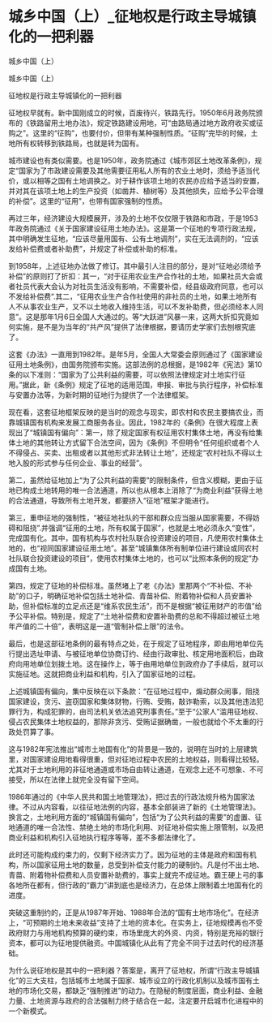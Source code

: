 # 城乡中国（上）_征地权是行政主导城镇化的一把利器

城乡中国（上）

城乡中国（上）

征地权是行政主导城镇化的一把利器

征地权早就有。新中国刚成立的时候，百废待兴，铁路先行。1950年6月政务院颁布的《铁路留用土地办法》，规定铁路建设用地，可“由路局通过地方政府收买或征购之”。这里的“征购”，也要付价，但带有某种强制性质。“征购”完毕的时候，土地所有权转移到铁路局，也就是转为国有。

城市建设也有类似需要。也是1950年，政务院通过《城市郊区土地改革条例》，规定“国家为了市政建设需要及其他需要征用私人所有的农业土地时，须给予适当代价，或以相等之国有土地调换之。对于耕作该项土地的农民亦应给予适当的安置，并对其在该项土地上的生产投资（如凿井、植树等）及其他损失，应给予公平合理的补偿”。这里的“征用”，也带有国家强制的性质。

再过三年，经济建设大规模展开，涉及的土地不仅仅限于铁路和市政，于是1953年政务院通过《关于国家建设征用土地办法》。这是第一个征地的专项行政法规，其中明确发生征地，“应该尽量用国有、公有土地调剂”，实在无法调剂的，“应该发给补偿费或者补助费”，并规定了补偿或补助的标准。

到1958年，上述征地办法做了修订。其中最引人注目的部分，是对“征地必须给予补偿”的原则打了折扣：其一，“对于征用农业生产合作社的土地，如果社员大会或者社员代表大会认为对社员生活没有影响，不需要补偿，经县级政府同意，也可以不发给补偿费”.其二，“征用农业生产合作社使用的非社员的土地，如果土地所有人不从事农业生产，又不以土地收入维持生活，可以不发补助费，但必须经本人同意”。这是那年1月6日全国人大通过的。等“大跃进”风暴一来，这两大折扣究竟如何实施，是不是为当年的“共产风”提供了法律根据，要请历史学家们去刨根究底了。

这套《办法》一直用到1982年。是年5月，全国人大常委会原则通过了《国家建设征用土地条例》，由国务院颁布实施。这部法例的总根据，是1982年《宪法》第10条的以下准则：“国家为了公共利益的需要，可以依照法律规定对土地实行征用。”据此，新《条例》规定了征地的适用范围，申报、审批与执行程序，补偿标准与安置办法等，为新时期的征地行为提供了一个法律框架。

现在看，这套征地框架反映的是当时的观念与现实，即农村和农民主要搞农业，而靠城镇国有机构来发展工商服务各业。因此，1982年的《条例》在很大程度上表现出了“城镇国有偏向”：第一，除了规定国家有权征用农村集体土地，再没有给集体土地的其他转让方式留下合法空间，因为《条例》不但明令“任何组织或者个人不得侵占、买卖、出租或者以其他形式非法转让土地”，还规定“农村社队不得以土地入股的形式参与任何企业、事业的经营”。

第二，虽然给征地加上“为了公共利益的需要”的限制条件，但含义模糊，更由于征地已构成土地转用的唯一合法通道，所以也从根本上消除了“为商业利益”获得土地的合法通道，导致所有土地开发，都要挤入“征地”框架才能进行。

第三，重申征地的强制性，“被征地社队的干部和群众应当服从国家需要，不得妨碍和阻挠”.并强调“征用的土地，所有权属于国家”，也就是土地必须永久“变性”，完成国有化。其中，国有机构与农村社队联合投资建设的项目，凡使用农村集体土地的，也“视同国家建设征用土地”。甚至“城镇集体所有制单位进行建设或同农村社队联合投资建设的项目”，使用农村集体土地的，也可以“比照本条例的规定”办成国有土地。

第四，规定了征地的补偿标准。虽然堵上了老《办法》里那两个“不补偿、不补助”的口子，明确征地补偿包括土地补偿、青苗补偿、附着物补偿和人员安置补助，但补偿标准的立足点还是“维系农民生活”，而不是根据“被征用财产的市值”给予公平补偿。特别是，规定了“土地补偿费和安置补助费的总和不得超过被征土地年产值的二十倍”，表明这是一道“管制补偿上限”的法令。

最后，也是这部征地条例的最有特点之处，在于规定了征地程序，即由用地单位先行提出选址申请、与被征地单位协商订约、经由行政审批、核定用地面积后，由政府向用地单位划拨土地。这在操作上，等于由用地单位到政府办了手续后，就可以实施征地。这就把商业利益和机构，引入了国家征地的过程。

上述城镇国有偏向，集中反映在以下条款：“在征地过程中，煽动群众闹事，阻挠国家建设，贪污、盗窃国家和集体财物，行贿、受贿，敲诈勒索，以及其他违法犯罪行为，构成犯罪的，由司法机关依法追究刑事责任。”至于“公家人”滥用征地权、侵占农民集体土地权益的，那除非贪污、受贿证据确凿，一般也就给个不太重的行政处罚算了事。

这与1982年宪法推出“城市土地国有化”的背景是一致的，说明在当时的上层建筑里，对国家建设用地看得很重，但对征地过程中农民的土地权益，则看得比较轻。尤其对于土地利用的非征地通道或市场自由转让通道，在观念上还不可想象、不可接受，所以在法律上就完全没有留下空间。

1986年通过的《中华人民共和国土地管理法》，把过去的行政法规升格为国家法律。不过从内容看，以往征地法例的内容，基本全部装进了新的《土地管理法》。换言之，土地利用方面的“城镇国有偏向”，包括“为了公共利益的需要”的虚置、征地通道的唯一合法性、禁绝土地的市场化利用、对征地补偿实施上限管制，以及把商业利益和机构引入征地执行程序等等，差不多都法律化了。

此时还可能构成约束力的，仅剩下经济实力了。因为征地的主体是政府和国有机构，所以国家征用土地的数量，总受到补偿支付能力的硬制约。凡是付不出土地、青苗、附着物补偿费和人员安置补助费的，事实上就完不成征地。霸王硬上弓的事各地所在都有，但行政的“霸力”讲到底也是经济力，在总体上限制着土地国有化的进度。

突破这重制约的，正是从1987年开始、1988年合法的“国有土地市场化”。在经济上，“可预期的土地未来收益”支持了土地的资本化。在实务上，征地规模再也不受政府财力与用地机构预算的硬约束，市场里庞大的外资、内资，特别是充裕的银行资本，都可以为征地提供融资。中国城镇化从此有了完全不同于过去时代的经济基础。

为什么说征地权是其中的一把利器？答案是，离开了征地权，所谓“行政主导城镇化”的三大支柱，包括城市土地属于国家、城市设立的行政化机制以及城市国有土地的市场化交易，都缺乏“强制推进”的动力。在隐秘的制度层面，商业利益、金融力量、土地资源与政府的合法强制力终于结合在一起，注定要开启城市化进程中的一个新模式。